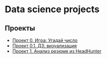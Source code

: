 # Data science projects

## Проекты 
* [Проект 0. Игра: Угадай число](https://github.com/denis-kaikov/python_dspr/tree/main/guess-number-task)
* [Проект 0.1. ДЗ: визуализация ](https://github.com/denis-kaikov/python_dspr/tree/main/HW-01)
* [Проект 1. Анализ резюме из HeadHunter](https://github.com/denis-kaikov/python_dspr/tree/main/project_1)